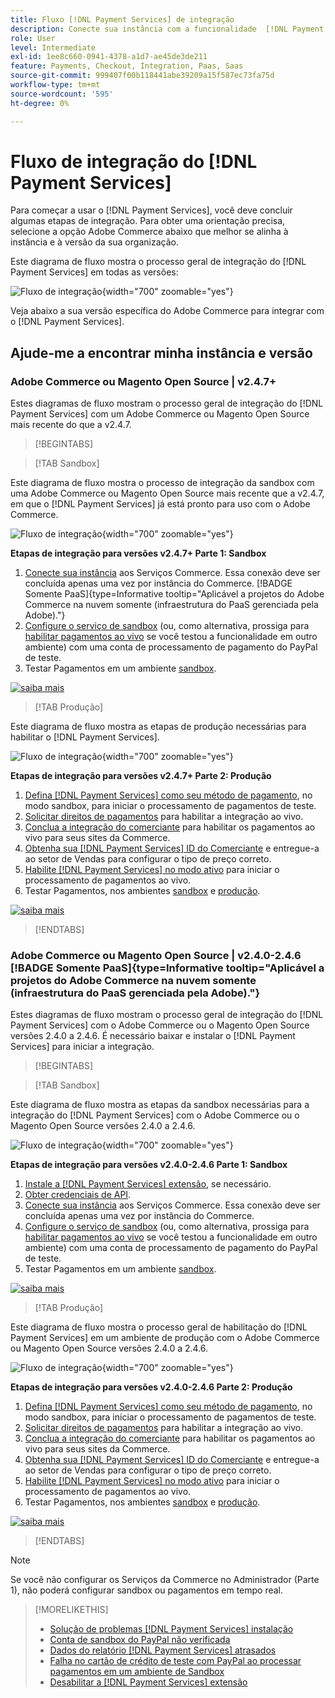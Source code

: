 ```yaml
---
title: Fluxo [!DNL Payment Services] de integração
description: Conecte sua instância com a funcionalidade  [!DNL Payment Services]  ao concluir algumas etapas de integração.
role: User
level: Intermediate
exl-id: 1ee8c660-0941-4378-a1d7-ae45de3de211
feature: Payments, Checkout, Integration, Paas, Saas
source-git-commit: 999407f00b118441abe39209a15f587ec73fa75d
workflow-type: tm+mt
source-wordcount: '595'
ht-degree: 0%

---
```


# Fluxo de integração do [!DNL Payment Services]

Para começar a usar o [!DNL Payment Services], você deve concluir algumas etapas de integração. Para obter uma orientação precisa, selecione a opção Adobe Commerce abaixo que melhor se alinha à instância e à versão da sua organização.

Este diagrama de fluxo mostra o processo geral de integração do [!DNL Payment Services] em todas as versões:

![Fluxo de integração](assets/flow-payment-services.png){width="700" zoomable="yes"}

Veja abaixo a sua versão específica do Adobe Commerce para integrar com o [!DNL Payment Services].

## Ajude-me a encontrar minha instância e versão

### Adobe Commerce ou Magento Open Source | v2.4.7+

Estes diagramas de fluxo mostram o processo geral de integração do [!DNL Payment Services] com um Adobe Commerce ou Magento Open Source mais recente do que a v2.4.7.

>[!BEGINTABS]

>[!TAB Sandbox]

Este diagrama de fluxo mostra o processo de integração da sandbox com uma Adobe Commerce ou Magento Open Source mais recente que a v2.4.7, em que o [!DNL Payment Services] já está pronto para uso com o Adobe Commerce.

![Fluxo de integração](assets/flow-sandbox-configuration-onboarding-2.4.7.png){width="700" zoomable="yes"}

**Etapas de integração para versões v2.4.7+ Parte 1: Sandbox**

1. [Conecte sua instância](connect.md#configure-commerce-services) aos Serviços Commerce. Essa conexão deve ser concluída apenas uma vez por instância do Commerce. [!BADGE Somente PaaS]{type=Informative tooltip="Aplicável a projetos do Adobe Commerce na nuvem somente (infraestrutura do PaaS gerenciada pela Adobe)."}
1. [Configure o serviço de sandbox](sandbox.md#enable-sandbox-testing) (ou, como alternativa, prossiga para [habilitar pagamentos ao vivo](sandbox.md#enable-live-payments) se você testou a funcionalidade em outro ambiente) com uma conta de processamento de pagamento do PayPal de teste.
1. Testar Pagamentos em um ambiente [sandbox](sandbox.md#test-in-sandbox-environment).

[![saiba mais](assets/learn-more-button.svg)](https://helpx.adobe.com/legal/product-descriptions/payment-services-for-Adobe-Commerce-and-Magento-Open-Source-On-demand-Services.html)

>[!TAB Produção]

Este diagrama de fluxo mostra as etapas de produção necessárias para habilitar o [!DNL Payment Services].

![Fluxo de integração](assets/flow-production-payment-services.png){width="700" zoomable="yes"}

**Etapas de integração para versões v2.4.7+ Parte 2: Produção**

1. [Defina [!DNL Payment Services] como seu método de pagamento](production.md#set-payment-services-as-payment-method), no modo sandbox, para iniciar o processamento de pagamentos de teste.
1. [Solicitar direitos de pagamentos](production.md#request-payments-entitlement-from-adobe) para habilitar a integração ao vivo.
1. [Conclua a integração do comerciante](production.md#complete-merchant-onboarding) para habilitar os pagamentos ao vivo para seus sites da Commerce.
1. [Obtenha sua [!DNL Payment Services] ID do Comerciante](production.md#configure-pricing-tier) e entregue-a ao setor de Vendas para configurar o tipo de preço correto.
1. [Habilite [!DNL Payment Services] no modo ativo](production.md#enable-live-payments) para iniciar o processamento de pagamentos ao vivo.
1. Testar Pagamentos, nos ambientes [sandbox](sandbox.md#test-in-sandbox-environment) e [produção](production.md#test-in-production).

[![saiba mais](assets/learn-more-button.svg)](production.md)

>[!ENDTABS]

### Adobe Commerce ou Magento Open Source | v2.4.0-2.4.6 [!BADGE Somente PaaS]{type=Informative tooltip="Aplicável a projetos do Adobe Commerce na nuvem somente (infraestrutura do PaaS gerenciada pela Adobe)."}

Estes diagramas de fluxo mostram o processo geral de integração do [!DNL Payment Services] com o Adobe Commerce ou o Magento Open Source versões 2.4.0 a 2.4.6. É necessário baixar e instalar o [!DNL Payment Services] para iniciar a integração.

>[!BEGINTABS]

>[!TAB Sandbox]

Este diagrama de fluxo mostra as etapas da sandbox necessárias para a integração do [!DNL Payment Services] com o Adobe Commerce ou o Magento Open Source versões 2.4.0 a 2.4.6.

![Fluxo de integração](assets/flow-sandbox-installation-configuration-onboarding-2.4.0.png){width="700" zoomable="yes"}

**Etapas de integração para versões v2.4.0-2.4.6 Parte 1: Sandbox**

1. [Instale a [!DNL Payment Services] extensão](install.md#get-payment-services), se necessário.
1. [Obter credenciais de API](connect.md#obtain-api-credentials).
1. [Conecte sua instância](connect.md#configure-commerce-services) aos Serviços Commerce. Essa conexão deve ser concluída apenas uma vez por instância do Commerce.
1. [Configure o serviço de sandbox](sandbox.md#enable-sandbox-testing) (ou, como alternativa, prossiga para [habilitar pagamentos ao vivo](sandbox.md#enable-live-payments) se você testou a funcionalidade em outro ambiente) com uma conta de processamento de pagamento do PayPal de teste.
1. Testar Pagamentos em um ambiente [sandbox](sandbox.md#test-in-sandbox-environment).

[![saiba mais](assets/learn-more-button.svg)](https://helpx.adobe.com/legal/product-descriptions/payment-services-for-Adobe-Commerce-and-Magento-Open-Source-On-demand-Services.html)

>[!TAB Produção]

Este diagrama de fluxo mostra o processo geral de habilitação do [!DNL Payment Services] em um ambiente de produção com o Adobe Commerce ou Magento Open Source versões 2.4.0 a 2.4.6.

![Fluxo de integração](assets/flow-production-payment-services.png){width="700" zoomable="yes"}

**Etapas de integração para versões v2.4.0-2.4.6 Parte 2: Produção**

1. [Defina [!DNL Payment Services] como seu método de pagamento](production.md#set-payment-services-as-payment-method), no modo sandbox, para iniciar o processamento de pagamentos de teste.
1. [Solicitar direitos de pagamentos](production.md#request-payments-entitlement-from-adobe) para habilitar a integração ao vivo.
1. [Conclua a integração do comerciante](production.md#complete-merchant-onboarding) para habilitar os pagamentos ao vivo para seus sites da Commerce.
1. [Obtenha sua [!DNL Payment Services] ID do Comerciante](production.md#configure-pricing-tier) e entregue-a ao setor de Vendas para configurar o tipo de preço correto.
1. [Habilite [!DNL Payment Services] no modo ativo](production.md#enable-live-payments) para iniciar o processamento de pagamentos ao vivo.
1. Testar Pagamentos, nos ambientes [sandbox](sandbox.md#test-in-sandbox-environment) e [produção](production.md#test-in-production).

[![saiba mais](assets/learn-more-button.svg)](onboard.md)

>[!ENDTABS]

>[!NOTE]
>
>Se você não configurar os Serviços da Commerce no Administrador (Parte 1), não poderá configurar sandbox ou pagamentos em tempo real.

>[!MORELIKETHIS]
>
> * [Solução de problemas [!DNL Payment Services] instalação](https://experienceleague.adobe.com/docs/commerce-knowledge-base/kb/troubleshooting/payments/payservices-install.html?lang=en)
> * [Conta de sandbox do PayPal não verificada](https://experienceleague.adobe.com/docs/commerce-knowledge-base/kb/troubleshooting/payments/payservices-paypal-acct.html)
> * [Dados do relatório [!DNL Payment Services] atrasados](https://experienceleague.adobe.com/docs/commerce-knowledge-base/kb/troubleshooting/payments/payservices-report-info-delayed.html)
> * [Falha no cartão de crédito de teste com PayPal ao processar pagamentos em um ambiente de Sandbox](https://experienceleague.adobe.com/docs/commerce-knowledge-base/kb/troubleshooting/payments/payservices-cc-sandbox-failure.html?lang=en)
> * [Desabilitar a [!DNL Payment Services] extensão](https://experienceleague.adobe.com/en/docs/commerce-on-cloud/user-guide/configure-store/extensions#manage-extensions-1)